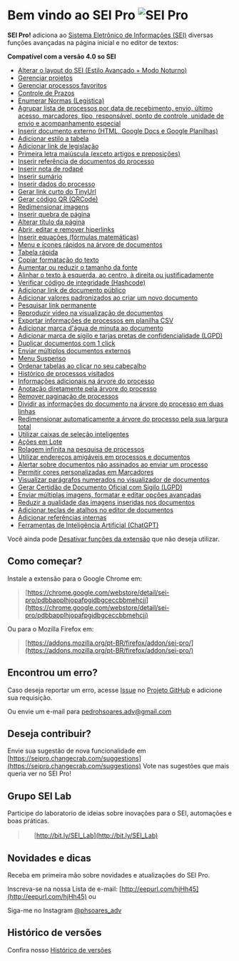 # Bem vindo ao SEI Pro ![SEI Pro](/img/icon-32.png)

**SEI Pro!** adiciona ao [Sistema Eletrônico de Informações (SEI)](https://softwarepublico.gov.br/social/sei) diversas funções avançadas na página inicial e no editor de textos:

**Compatível com a versão 4.0 so SEI**

- [Alterar o layout do SEI (Estilo Avançado + Modo Noturno)](./pages/ESTILOAVANCADO.md)
- [Gerenciar projetos](./pages/PROJETOS.md)
- [Gerenciar processos favoritos](./pages/FAVORITOS.md)
- [Controle de Prazos](./pages/PRAZOS.md)
- [Enumerar Normas (Legística)](./pages/LEGISTICA.md)
- [Agrupar  lista de processos por data de recebimento, envio, último acesso, marcadores, tipo, responsável, ponto de controle, unidade de envio e acompanhamento especial](./pages/AGRUPAR.md)
- [Inserir documento externo (HTML, Google Docs e Google Planilhas)](./pages/INSERIRDOC.md)
- [Adicionar estilo a tabela](./pages/ESTILOTABELA.md)
- [Adicionar link de legislação](./pages/LINKLEGIS.md)
- [Primeira letra maiúscula (exceto artigos e preposições)](./pages/LETRAMAIUSC.md)
- [Inserir referência de documentos do processo](./pages/REFDOCUMENTOS.md)
- [Inserir nota de rodapé](./pages/NOTARODAPE.md)
- [Inserir sumário](./pages/SUMARIO.md)
- [Inserir dados do processo](./pages/DADOSPROCESSO.md)
- [Gerar link curto do TinyUrl](./pages/LINKCURTO.md)
- [Gerar código QR (QRCode)](./pages/QRCODE.md)
- [Redimensionar imagens](./pages/REDIMENSIONAIMG.md)
- [Inserir quebra de página](./pages/QUEBRAPAGINA.md)
- [Alterar título da página](./pages/TITULOPAGINA.md)
- [Abrir, editar e remover hiperlinks](./pages/ABRIRLINKS.md)
- [Inserir equações (fórmulas matemáticas)](./pages/EQUACOES.md)
- [Menu e ícones rápidos na árvore de documentos](./pages/MENURAPIDO.md)
- [Tabela rápida](./pages/TABELARAPIDA.md)
- [Copiar formatação do texto](./pages/COPIARFORMATACAO.md)
- [Aumentar ou reduzir o tamanho da fonte](./pages/AUMENTARFONTE.md)
- [Alinhar o texto à esquerda, ao centro, à direita ou justificadamente](./pages/ALINHARTEXTO.md)
- [Verificar código de integridade (Hashcode)](./pages/HASHCODE.md)
- [Adicionar link de documento público](./pages/DOCPUBLICO.md)
- [Adicionar valores padronizados ao criar um novo documento](./pages/VALDEFAULT.md)
- [Pesquisar link permanente](./pages/LINKPERMANENTE.md)
- [Reproduzir vídeo na visualização de documentos](./pages/PLAYVIDEO.md)
- [Exportar informações de processos em planilha CSV](./pages/LISTAPROCESSOS.md)
- [Adicionar marca d'água de minuta ao documento](./pages/MARCAMINUTA.md)
- [Adicionar marca de sigilo e tarjas pretas de confidencialidade (LGPD)](./pages/SIGILODOC.md)
- [Duplicar documentos com 1 click](./pages/DUPLICARDOC.md)
- [Enviar múltiplos documentos externos](./pages/UPLOADDOCS.md)
- [Menu Suspenso](./pages/MENUSUSPENSO.md)
- [Ordenar tabelas ao clicar no seu cabeçalho](./pages/ORDERNARTABELA.md)
- [Histórico de processos visitados](./pages/HISTORICOPROC.md)
- [Informações adicionais na árvore do processo](./pages/INFOARVORE.md)
- [Anotação diretamente pela árvore do processo](./pages/NOTAARVORE.md)
- [Remover paginação de processos](./pages/REMOVEPAGINACAO.md)
- [Dividir as informações do documento na árvore do processo em duas linhas](./pages/DIVIDIRLINHASARVORE.md)
- [Redimensionar automaticamente a árvore do processo pela sua largura total](./pages/RESIZEARVORE.md)
- [Utilizar caixas de seleção inteligentes](./pages/SUBSTITUIRSELECAO.md)
- [Ações em Lote](./pages/ACOESEMLOTE.md)
- [Rolagem infinita na pesquisa de processos](./pages/ROLAGEMINFINITA.md)
- [Utilizar endereços amigáveis em processos e documentos](./pages/URLAMIGAVEL.md)
- [Alertar sobre documentos não assinados ao enviar um processo](./pages/DOCSNAOASSINADOS.md)
- [Permitir cores personalizadas em Marcadores](./pages/CORESMARCADORES.md)
- [Visualizar parágrafos numerados no visualizador de documentos](./pages/PARAGRAFOSNUMERADOS.md)
- [Gerar Certidão de Documento Oficial com Sigilo (LGPD)](./pages/CERTIDAOSIGILO.md)
- [Enviar múltiplas imagens, formatar e editar opções avançadas](./pages/EDITARIMAGENS.md)
- [Reduzir a qualidade das imagens inseridas nos documentos](./pages/QUALIDADEIMAGENS.md)
- [Adicionar teclas de atalhos no editor de documentos](./pages/TECLASATALHO.md)
- [Adicionar referências internas](./pages/REFERENCIAINTERNA.md)
- [Ferramentas de Inteligência Artificial (ChatGPT)](./pages/FERRAMENTASIA.md)


Você ainda pode [Desativar funções da extensão](./pages/DESATIVARFUNCOES.md) que não deseja utilizar.


## Como começar?

Instale a extensão para o Google Chrome em:

> [https://chrome.google.com/webstore/detail/sei-pro/pdbbapplhjopafpgidbgceccbbmehcjj](https://chrome.google.com/webstore/detail/sei-pro/pdbbapplhjopafpgidbgceccbbmehcjj)

Ou para o Mozilla Firefox em:

> [https://addons.mozilla.org/pt-BR/firefox/addon/sei-pro/](https://addons.mozilla.org/pt-BR/firefox/addon/sei-pro/)


## Encontrou um erro?

Caso deseja reportar um erro, acesse [Issue](https://github.com/pedrohsoaresadv/sei-pro/issues) no [Projeto GitHub](https://github.com/pedrohsoaresadv/sei-pro/) e adicione sua requisição.

Ou envie um e-mail para [pedrohsoares.adv@gmail.com](mailto:pedrohsoares.adv@gmail.com)

## Deseja contribuir?

Envie sua sugestão de nova funcionalidade em [https://seipro.changecrab.com/suggestions](https://seipro.changecrab.com/suggestions)
Vote nas sugestões que mais queria ver no SEI Pro!

## Grupo SEI Lab

Participe do laboratorio de ideias sobre inovações para o SEI, automações e boas práticas.

> <img src="https://github.com/pedrohsoaresadv/sei-pro/raw/master/img/whatsapp.png" data-canonical-src="https://github.com/pedrohsoaresadv/sei-pro/raw/master/img/whatsapp.png" width="16"/> [http://bit.ly/SEI_Lab](http://bit.ly/SEI_Lab)


## Novidades e dicas

Receba em primeira mão sobre novidades e atualizações do SEI Pro. 

Inscreva-se na nossa Lista de e-mail: [http://eepurl.com/hjHh45](http://eepurl.com/hjHh45) ou

Siga-me no Instagram [@phsoares_adv](https://www.instagram.com/phsoares_adv/)

## Histórico de versões

Confira nosso [Histórico de versões](./pages/HISTORICO.md)



